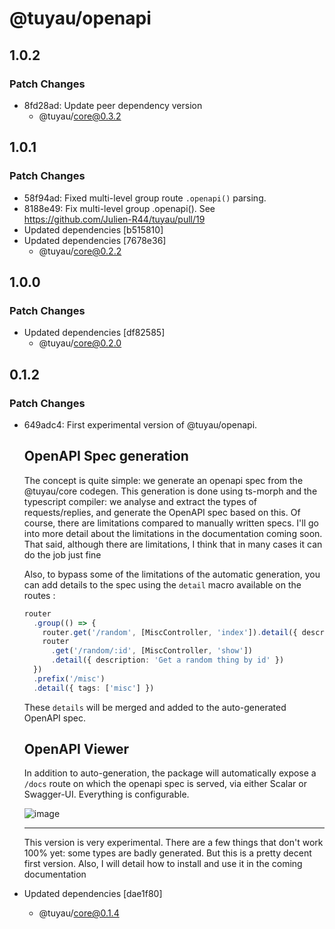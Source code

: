 # @tuyau/openapi

## 1.0.2

### Patch Changes

- 8fd28ad: Update peer dependency version
  - @tuyau/core@0.3.2

## 1.0.1

### Patch Changes

- 58f94ad: Fixed multi-level group route `.openapi()` parsing.
- 8188e49: Fix multi-level group .openapi(). See https://github.com/Julien-R44/tuyau/pull/19
- Updated dependencies [b515810]
- Updated dependencies [7678e36]
  - @tuyau/core@0.2.2

## 1.0.0

### Patch Changes

- Updated dependencies [df82585]
  - @tuyau/core@0.2.0

## 0.1.2

### Patch Changes

- 649adc4: First experimental version of @tuyau/openapi.

  ## OpenAPI Spec generation

  The concept is quite simple: we generate an openapi spec from the @tuyau/core codegen. This generation is done using ts-morph and the typescript compiler: we analyse and extract the types of requests/replies, and generate the OpenAPI spec based on this. Of course, there are limitations compared to manually written specs. I'll go into more detail about the limitations in the documentation coming soon.
  That said, although there are limitations, I think that in many cases it can do the job just fine

  Also, to bypass some of the limitations of the automatic generation, you can add details to the spec using the `detail` macro available on the routes :

  ```ts
  router
    .group(() => {
      router.get('/random', [MiscController, 'index']).detail({ description: 'Get a random thing' })
      router
        .get('/random/:id', [MiscController, 'show'])
        .detail({ description: 'Get a random thing by id' })
    })
    .prefix('/misc')
    .detail({ tags: ['misc'] })
  ```

  These `details` will be merged and added to the auto-generated OpenAPI spec.

  ## OpenAPI Viewer

  In addition to auto-generation, the package will automatically expose a `/docs` route on which the openapi spec is served, via either Scalar or Swagger-UI. Everything is configurable.

  ![image](https://github.com/Julien-Sponsors/tuyau/assets/8337858/95840899-cbe6-42bf-983e-b968d1d17fe6)

  ***

  This version is very experimental. There are a few things that don't work 100% yet: some types are badly generated. But this is a pretty decent first version. Also, I will detail how to install and use it in the coming documentation

- Updated dependencies [dae1f80]
  - @tuyau/core@0.1.4

